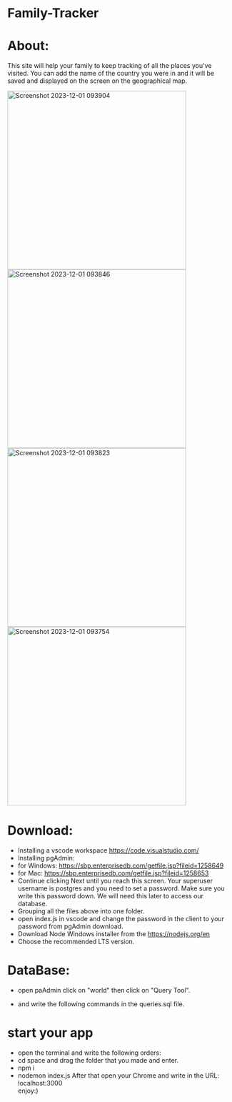 # Family-Tracker

# About:
This site will help your family to keep tracking of all the places you've visited.
You can add the name of the country you were in and it will be saved and displayed on the screen on the geographical map.

<img width="400" alt="Screenshot 2023-12-01 093904" src="https://github.com/EliyaRabia/FamilyTravelTracker/assets/87569799/aeb1fda6-03a1-499b-966b-86b87901e0c8">
<img width="400" alt="Screenshot 2023-12-01 093846" src="https://github.com/EliyaRabia/FamilyTravelTracker/assets/87569799/64b09f54-bd3c-496f-8ad5-624c53935568">
<img width="400" alt="Screenshot 2023-12-01 093823" src="https://github.com/EliyaRabia/FamilyTravelTracker/assets/87569799/7615bc73-d064-4a49-a9d9-83260724b4f6">
<img width="400" alt="Screenshot 2023-12-01 093754" src="https://github.com/EliyaRabia/FamilyTravelTracker/assets/87569799/cfebd719-fd34-4cdd-b362-a01f840d41bc">



# Download:
- Installing a vscode workspace https://code.visualstudio.com/
- Installing pgAdmin:
- for Windows: https://sbp.enterprisedb.com/getfile.jsp?fileid=1258649
- for Mac: https://sbp.enterprisedb.com/getfile.jsp?fileid=1258653
- Continue clicking Next until you reach this screen. Your superuser username is postgres and you need to set a password.
  Make sure you write this password down. We will need this later to access our database.
- Grouping all the files above into one folder.
- open index.js in vscode and change the password in the client to your password from pgAdmin download.
- Download Node Windows installer from the https://nodejs.org/en
- Choose the recommended LTS version.

# DataBase:
- open paAdmin click on "world" then click on "Query Tool".

- and write the following commands in the queries.sql file.

# start your app
- open the terminal and write the following orders:
- cd space and drag the folder that you made and enter.
- npm i 
- nodemon index.js
  After that open your Chrome and write in the URL: localhost:3000 <br/>
  enjoy:)
